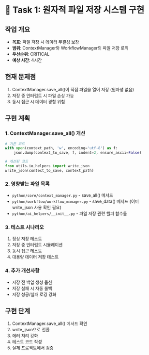 # 🔧 Task 1: 원자적 파일 저장 시스템 구현

## 작업 개요
- **목표**: 파일 저장 시 데이터 무결성 보장
- **범위**: ContextManager와 WorkflowManager의 파일 저장 로직
- **우선순위**: CRITICAL
- **예상 시간**: 4시간

## 현재 문제점
1. ContextManager.save_all()이 직접 파일을 열어 저장 (원자성 없음)
2. 저장 중 인터럽트 시 파일 손상 가능
3. 동시 접근 시 데이터 경합 위험

## 구현 계획

### 1. ContextManager.save_all() 개선
```python
# 기존 코드
with open(context_path, 'w', encoding='utf-8') as f:
    json.dump(context_to_save, f, indent=2, ensure_ascii=False)

# 개선된 코드
from utils.io_helpers import write_json
write_json(context_to_save, context_path)
```

### 2. 영향받는 파일 목록
- `python/core/context_manager.py` - save_all() 메서드
- `python/workflow/workflow_manager.py` - save_data() 메서드 (이미 write_json 사용 확인 필요)
- `python/ai_helpers/__init__.py` - 파일 저장 관련 헬퍼 함수들

### 3. 테스트 시나리오
1. 정상 저장 테스트
2. 저장 중 인터럽트 시뮬레이션
3. 동시 접근 테스트
4. 대용량 데이터 저장 테스트

### 4. 추가 개선사항
- 저장 전 백업 생성 옵션
- 저장 실패 시 자동 롤백
- 저장 성공/실패 로깅 강화

## 구현 단계
1. ContextManager.save_all() 메서드 확인
2. write_json으로 전환
3. 에러 처리 강화
4. 테스트 코드 작성
5. 실제 프로젝트에서 검증
